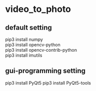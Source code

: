  video_to_photo
 ==============
 default setting
 --------------
 pip3 install numpy  <br/>
 pip3 install opencv-python <br/>
 pip3 install opencv-contrib-python <br/>
 pip3 install imutils <br/>

 gui-programming setting
 ----------------
 pip3 install PyQt5
 pip3 install PyQt5-tools

